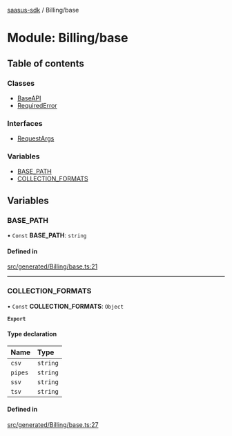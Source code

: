 [saasus-sdk](../README.md) / Billing/base

# Module: Billing/base

## Table of contents

### Classes

- [BaseAPI](../classes/Billing_base.BaseAPI.md)
- [RequiredError](../classes/Billing_base.RequiredError.md)

### Interfaces

- [RequestArgs](../interfaces/Billing_base.RequestArgs.md)

### Variables

- [BASE\_PATH](Billing_base.md#base_path)
- [COLLECTION\_FORMATS](Billing_base.md#collection_formats)

## Variables

### BASE\_PATH

• `Const` **BASE\_PATH**: `string`

#### Defined in

[src/generated/Billing/base.ts:21](https://github.com/saasus-platform/saasus-sdk-javascript/blob/6b95732/src/generated/Billing/base.ts#L21)

___

### COLLECTION\_FORMATS

• `Const` **COLLECTION\_FORMATS**: `Object`

**`Export`**

#### Type declaration

| Name | Type |
| :------ | :------ |
| `csv` | `string` |
| `pipes` | `string` |
| `ssv` | `string` |
| `tsv` | `string` |

#### Defined in

[src/generated/Billing/base.ts:27](https://github.com/saasus-platform/saasus-sdk-javascript/blob/6b95732/src/generated/Billing/base.ts#L27)
